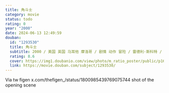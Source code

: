 ```yaml
---
title: 角斗士
category: movie
status: todo
rating: 0
year: "2000"
date: 2024-06-13 12:49:59
douban:
  id: "1293530"
  title: 角斗士
  subtitle: 2000 / 美国 英国 马耳他 摩洛哥 / 剧情 动作 冒险 / 雷德利·斯科特 / 罗素·克劳 华金·菲尼克斯
  rating: 8.6
  cover: https://img1.doubanio.com/view/photo/m_ratio_poster/public/p1601948450.jpg
  link: https://movie.douban.com/subject/1293530/
---
```


Via tw figen x.com/thefigen_/status/1800985439769075744 shot of the opening scene 